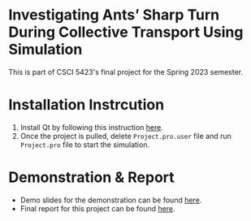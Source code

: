 # Investigating Ants’ Sharp Turn During Collective Transport Using Simulation
This is part of CSCI 5423's final project for the Spring 2023 semester.

# Installation Instrcution
1. Install Qt by following this instruction [here](https://web.stanford.edu/dept/cs_edu/resources/qt/install-windows).
2. Once the project is pulled, delete `Project.pro.user` file and run `Project.pro` file to start the simulation.

# Demonstration & Report
 - Demo slides for the demonstration can be found [here](https://github.com/akitomoya616/CSCI-5423-Project/blob/main/CSCI%205423%20Project%20Presentation.pptx).
 - Final report for this project can be found [here](https://github.com/akitomoya616/CSCI-5423-Project/blob/main/Project%20Final%20Report.pdf).
